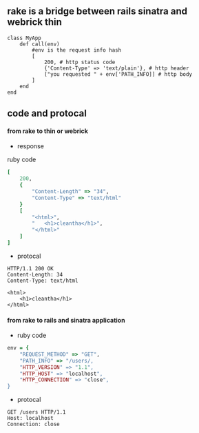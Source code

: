 ## rake is a bridge between rails sinatra and webrick thin

```
class MyApp
	def call(env)
    	#env is the request info hash
    	[
        	200, # http status code
            {'Content-Type' => 'text/plain'}, # http header
            ["you requested " + env['PATH_INFO]] # http body
        ]
    end
end
```

## code and protocal

#### from rake to thin or webrick

* response

ruby code

```ruby
[
	200,
    {
    	"Content-Length" => "34",
        "Content-Type" => "text/html"
    }
    [
    	"<html>",
        "	<h1>cleantha</h1>",
        "</html>"
    ]
]
```

* protocal

```
HTTP/1.1 200 OK
Content-Length: 34
Content-Type: text/html

<html>
	<h1>cleantha</h1>
</html>
```

#### from rake to rails and sinatra application

* ruby code

```ruby
env = {
	"REQUEST_METHOD" => "GET",
    "PATH_INFO" => "/users/,
    "HTTP_VERSION" => "1.1",
    "HTTP_HOST" => "localhost",
    "HTTP_CONNECTION" => "close",
}
```

* protocal

```
GET /users HTTP/1.1
Host: localhost
Connection: close
```
